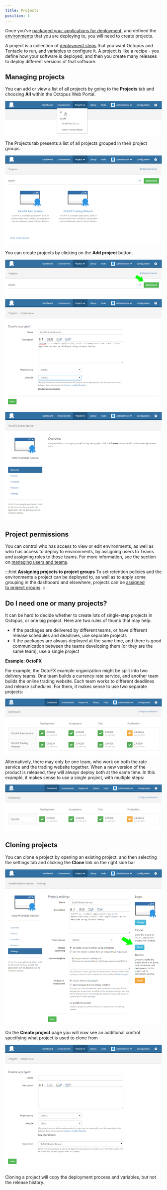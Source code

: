 ```yaml
---
title: Projects
position: 1
---
```



Once you've [packaged your applications for deployment](/docs/packaging-applications.md), and defined the [environments](/docs/key-concepts/environments.md) that you are deploying to, you will need to create projects.


A project is a collection of [deployment steps](/docs/deploying-applications.md) that you want Octopus and Tentacle to run, and [variables](/docs/deploying-applications/variables.md) to configure it. A project is like a recipe - you define how your software is deployed, and then you create many releases to deploy different versions of that software.

## Managing projects


You can add or view a list of all projects by going to the **Projects** tab and choosing **All** within the Octopus Web Portal.


![](/docs/images/3048102/3277829.png)


The Projects tab presents a list of all projects grouped in their project groups.


![](/docs/images/3048102/3277828.png)


You can create projects by clicking on the **Add project** button.


![](/docs/images/3048102/3277827.png)


![](/docs/images/3048102/3277826.png)


![](/docs/images/3048102/3277825.png)

## Project permissions

You can control who has access to view or edit environments, as well as who has access to deploy to environments, by assigning users to Teams and assigning roles to those teams. For more information, see the section on [managing users and teams](/docs/administration/managing-users-and-teams.md).

:::hint
**Assigning projects to project groups**
To set retention policies and the environments a project can be deployed to, as well as to apply some grouping in the dashboard and elsewhere, projects can be [assigned to project groups](/docs/key-concepts/project-groups.md).
:::

## Do I need one or many projects?


It can be hard to decide whether to create lots of single-step projects in Octopus, or one big project. Here are two rules of thumb that may help:

- If the packages are delivered by different teams, or have different release schedules and deadlines, use separate projects
- If the packages are always deployed at the same time, and there is good communication between the teams developing them (or they are the same team), use a single project





**Example: OctoFX**

For example, the OctoFX example organization might be split into two delivery teams. One team builds a currency rate service, and another team builds the online trading website. Each team works to different deadlines and release schedules. For them, it makes sense to use two separate projects:


![](/docs/images/3048102/3277822.png)


Alternatively, there may only be one team, who work on both the rate service and the trading website together. When a new version of the product is released, they will always deploy both at the same time. In this example, it makes sense to use a single project, with multiple steps:


![](/docs/images/3048102/3277821.png)

## Cloning projects


You can clone a project by opening an existing project, and then selecting the settings tab and clicking the **Clone** link on the right side bar


![](/docs/images/3048102/3277824.png)


On the **Create project** page you will now see an additional control specifying what project is used to clone from


![](/docs/images/3048102/3277823.png)


Cloning a project will copy the deployment process and variables, but not the release history.
